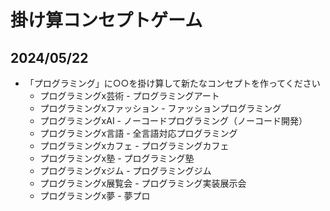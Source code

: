 # 掛け算コンセプトゲーム

## 2024/05/22
* 「プログラミング」に○○を掛け算して新たなコンセプトを作ってください
  * プログラミングx芸術 - プログラミングアート
  * プログラミングxファッション - ファッションプログラミング
  * プログラミングxAI - ノーコードプログラミング（ノーコード開発）
  * プログラミングx言語 - 全言語対応プログラミング
  * プログラミングxカフェ - プログラミングカフェ
  * プログラミングx塾 - プログラミング塾
  * プログラミングxジム - プログラミングジム
  * プログラミングx展覧会 - プログラミング実装展示会
  * プログラミングx夢 - 夢プロ




